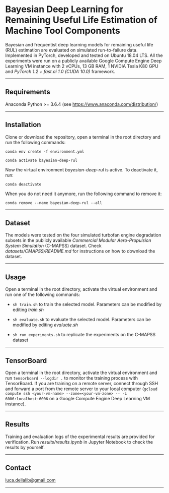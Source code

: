 # Bayesian Deep Learning for Remaining Useful Life Estimation of Machine Tool Components

Bayesian and frequentist deep learning models for remaining useful life (RUL) estimation are evaluated on simulated run-to-failure data. Implemented in PyTorch, developed and tested on Ubuntu 18.04 LTS. All the experiments were run on a publicly available Google Compute Engine Deep Learning VM instance with 2 vCPUs, 13 GB RAM, 1 NVIDIA Tesla K80 GPU and *PyTorch 1.2 + fast.ai 1.0 (CUDA 10.0)* framework.

---------------------------------------------------------------------------------------------------------

## Requirements

Anaconda Python >= 3.6.4 (see https://www.anaconda.com/distribution/)

---------------------------------------------------------------------------------------------------------

## Installation

Clone or download the repository, open a terminal in the root directory and run the following commands:

```conda env create -f environment.yml```

```conda activate bayesian-deep-rul```

Now the virtual environment *bayesian-deep-rul* is active. To deactivate it, run:

```conda deactivate```

When you do not need it anymore, run the following command to remove it:

```conda remove --name bayesian-deep-rul --all```

---------------------------------------------------------------------------------------------------------

## Dataset

The models were tested on the four simulated turbofan engine degradation subsets in the publicly available *Commercial Modular Aero-Propulsion System Simulation* (C-MAPSS) dataset. Check *datasets/CMAPSS/README.md* for instructions on how to download the dataset.

---------------------------------------------------------------------------------------------------------

## Usage

Open a terminal in the root directory, activate the virtual environment and run one of the following commands:

*   `sh train.sh` to train the selected model. Parameters can be modified by editing *train.sh*

*   `sh evaluate.sh` to evaluate the selected model. Parameters can be modified by editing *evaluate.sh*

*   `sh run_experiments.sh` to replicate the experiments on the C-MAPSS dataset

---------------------------------------------------------------------------------------------------------

## TensorBoard

Open a terminal in the root directory, activate the virtual environment and run `tensorboard --logdir .` to monitor the training process with TensorBoard. If you are training on a remote server, connect through SSH and forward a port from the remote server to your local computer (`gcloud compute ssh <your-vm-name> --zone=<your-vm-zone> -- -L 6006:localhost:6006` on a Google Compute Engine Deep Learning VM instance).

---------------------------------------------------------------------------------------------------------

## Results

Training and evaluation logs of the experimental results are provided for verification. Run *results/results.ipynb* in Jupyter Notebook to check the results by yourself.

---------------------------------------------------------------------------------------------------------

## Contact

luca.dellalib@gmail.com

---------------------------------------------------------------------------------------------------------
